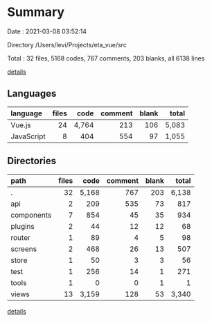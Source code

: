 # Summary

Date : 2021-03-08 03:52:14

Directory /Users/levi/Projects/eta_vue/src

Total : 32 files,  5168 codes, 767 comments, 203 blanks, all 6138 lines

[details](details.md)

## Languages
| language | files | code | comment | blank | total |
| :--- | ---: | ---: | ---: | ---: | ---: |
| Vue.js | 24 | 4,764 | 213 | 106 | 5,083 |
| JavaScript | 8 | 404 | 554 | 97 | 1,055 |

## Directories
| path | files | code | comment | blank | total |
| :--- | ---: | ---: | ---: | ---: | ---: |
| . | 32 | 5,168 | 767 | 203 | 6,138 |
| api | 2 | 209 | 535 | 73 | 817 |
| components | 7 | 854 | 45 | 35 | 934 |
| plugins | 2 | 44 | 12 | 12 | 68 |
| router | 1 | 89 | 4 | 5 | 98 |
| screens | 2 | 468 | 26 | 13 | 507 |
| store | 1 | 50 | 3 | 3 | 56 |
| test | 1 | 256 | 14 | 1 | 271 |
| tools | 1 | 0 | 0 | 1 | 1 |
| views | 13 | 3,159 | 128 | 53 | 3,340 |

[details](details.md)